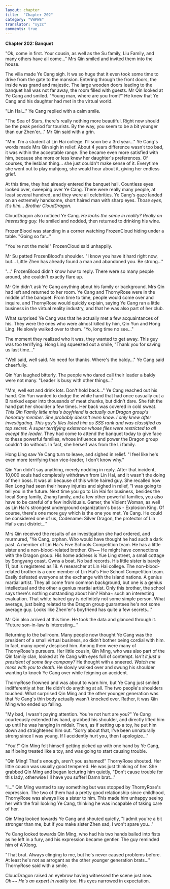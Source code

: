 ```yaml
---
layout: chapter
title:  "Chapter 202"
category: "VWPWE"
translator: "syzc"
comments: true
---
```


**Chapter 202: Banquet**

"Ok, come in first. Your cousin, as well as the Su family, Liu Family, and many others have all come..." Mrs Qin smiled and invited them into the house.

The villa made Ye Cang sigh. It wa so huge that it even took some time to drive from the gate to the mansion. Entering through the front doors, the inside was grand and majestic. The large wooden doors leading to the banquet hall was not far away, the room filled with guests. Mr Qin looked at Ye Cang and smiled. "Young man, where are you from?" He knew that Ye Cang and his daughter had met in the virtual world.

"Lin Hai..." Ye Cang replied with a calm smile.

"The Sea of Stars, there's really nothing more beautiful. Right now should be the peak period for tourists. By the way, you seem to be a bit younger than our Zhen'er..." Mr Qin said with a grin.

"Mm. I'm a student at Lin Hai college. I'll soon be a 3rd year..." Ye Cang's words made Mrs Qin sigh in relief. About 4 years difference wasn't too bad, it was within the acceptable range. She became even more satisfied with him, because she more or less knew her daughter's preferences. Of courses, the lesbian thing... she just couldn't make sense of it. Everytime she went out to play mahjong, she would hear about it, giving her endless grief. 

At this time, they had already entered the banquet hall. Countless eyes looked over, sweeping over Ye Cang. There were really many people, at least several hundred, and they were all celebrities. Ye Cang's gaze landed on an extremely handsome, short haired man with sharp eyes. *Those eyes, it's him... Brother CloudDragon.*

CloudDragon also noticed Ye Cang. *He looks the same in reality? Really an interesting guy.* He smiled and nodded, then returned to drinking his wine.

FrozenBlood was standing in a corner watching FrozenCloud hiding under a table. "Going so far..."

"You're not the mole!" FrozenCloud said unhappily.

Mr Su patted FrozenBlood's shoulder. "I know you have it hard right now, but... Little Zhen has already found a man and abandoned you. Be strong..."

"..." FrozenBlood didn't know how to reply. There were so many people around, she couldn't exactly flare up.

Mr Qin didn't ask Ye Cang anything about his family or background. Mrs Qin had left and returned to her room. Ye Cang and ThornyRose were in the middle of the banquet. From time to time, people would come over and inquire, and ThornyRose would quickly explain, saying Ye Cang ran a little business in the virtual reality industry, and that he was also part of her club.

What surprised Ye Cang was that he actually met a few acquaintances of his. They were the ones who were almost killed by him, Qin Yun and Hong Ling. He slowly walked over to them. "Yo, long time no see..."

The moment they realized who it was, they wanted to get away. This guy was too terrifying. Hong Ling squeezed out a smile, "Thank you for saving us last time..."

"Well said, well said. No need for thanks. Where's the baldy..." Ye Cang said cheerfully.

Qin Yun laughed bitterly. The people who dared call their leader a baldy were not many. "Leader is busy with other things..."

"Mm, well eat and drink lots. Don't hold back..." Ye Cang reached out his hand. Qin Yun wanted to dodge the white hand that had once casually cut a B ranked esper into thousands of meat chunks, but didn't dare. She felt the hand pat her shoulder a few times. Her back was covered in cold sweat. *This Qin Family little miss's boyfriend is actually our Dragon group's honorary member. She probably doesn't even know. I only knew after investigating. This guy's files listed him as SSS rank and was classified as top secret. A super terrifying existence whose files were restricted to all except the leader.* They had come to attend the banquet today to give face to these powerful families, whose influence and power the Dragon group couldn't do without. In fact, she herself was from the Li family. 

Hong Ling saw Ye Cang turn to leave, and sighed in relief. "I feel like he's even more terrifying than vice-leader, I don't know why."

Qin Yun didn't say anything, merely nodding in reply. After that incident, 10,000 souls had completely withdrawn from Lin Hai, and it wasn't the doing of their boss. It was all because of this white haired guy. She recalled how Ren Long had seen their heavy injuries and sighed in relief, "I was going to tell you in the future. Next time you go to Lin Hai for business, besides the local Song family, Zhang family, and a few other powerful families, you also have to be careful of a few individuals. Gamer, the Violent Woman, as well as Lin Hai's strongest underground organization's boss - Explosion King. Of course, there's one more guy which is the one you met, Ye Cang. He could be considered one of us, Codename: Silver Dragon, the protector of Lin Hai's east district..."

Mrs Qin received the results of an investigation she had ordered, and murmured, "Ye Cang, orphan. Who would have thought he had such a dark past. A member of Lin Hai's Five Schools Competition team. He has a little sister and a non-blood-related brother. Oh~~ He might have connections with the Dragon group. His home address is Yue Ling street, a small cottage by Songyang coast. Owns a boat. No bad records. His little sister is barely 11, but is registered as 18. A researcher at Lin Hai college. The non-blood-related brother is a core member of Lin Hai's Five School Competition team. Easily defeated everyone at the exchange with the island nations. A genius martial artist. They all come from common background, but one is a genius intellectual and the other a genius martial artist. Only this brother, the school says there's nothing outstanding about him? Haha~ such an interesting evaluation. That white haired guy is definitely not some simple person. What average, just being related to the Dragon group guarantees he's not some average guy. Looks like Zhen'er's boyfriend has quite a few secrets..."

Mr Qin also arrived at this time. He took the data and glanced through it. "Future son-in-law is interesting..."

Returning to the ballroom. Many people now thought Ye Cang was the president of a small virtual business, so didn't bother being cordial with him. In fact, many openly despised him. Among them were many of ThornyRose's pursuers. Her little cousin, Qin Ming, who was also part of the Qin family clan, looked at Ye Cang with eyes full of contempt. *Isn't it just a president of some tiny company?* He thought with a sneered. *Watch me mess with you to death.* He slowly walked over and swung his shoulder wanting to knock Ye Cang over while feigning an accident.

ThornyRose frowned and was about to warn him, but Ye Cang just smiled indifferently at her. He didn't do anything at all. The two people's shoulders touched. What surprised Qin Ming and the other younger generation was that Ye Cang's thin body actually wasn't knocked over. Rather, it was Qin Ming who ended up falling.

"My bad, I wasn't paying attention. You're not hurt are you?" Ye Cang courteously extended his hand, grabbed his shoulder, and directly lifted him up until he was hanging in midair. Then, as if setting up a toy, he put him down and straightened him out. "Sorry about that, I've been unnaturally strong since I was young. If I accidently hurt you, then I apologize..."

"You!!" Qin Ming felt himself getting picked up with one hand by Ye Cang, as if being treated like a toy, and was going to start  causing trouble.

"Qin Ming! That's enough, aren't you ashamed!" ThornyRose shouted. Her little cousin was usually good tempered. He was just thinking of her. She grabbed Qin Ming and began lecturing him quietly, "Don't cause trouble for this lady, otherwise I'll have you suffer! Damn brat..."

"I..." Qin Ming wanted to say something but was stopped by ThornyRose's expression. The two of them had a pretty good relationship since childhood, ThornyRose was always like a sister to him. This made him unhappy seeing her with the frail looking Ye Cang, thinking he was incapable of taking care of her.

Qin Ming looked towards Ye Cang and shouted quietly, "I admit you're a bit stronger than me, but if you make sister Zhen sad, I won't spare you..."

Ye Cang looked towards Qin Ming, who had his two hands balled into fists as he left in a fury, and his expression became gentler. The guy reminded him of A'Xiong.

"That brat. Always clinging to me, but he's never caused problems before. At least he's not as arrogant as the other younger generation brats..." ThornyRose said with a smile.

CloudDragon raised an eyebrow having witnessed the scene just now. *Oh~~ He's an expert in reality too.* His eyes narrowed in expectation.
